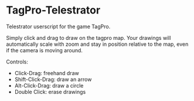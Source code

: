 TagPro-Telestrator
==================

Telestrator userscript for the game TagPro.

Simply click and drag to draw on the tagpro map.  Your drawings will automatically scale with zoom and stay in position relative to the map, even if the camera is moving around. 

Controls:
* Click-Drag: freehand draw
* Shift-Click-Drag: draw an arrow
* Alt-Click-Drag: draw a circle
* Double Click: erase drawings
